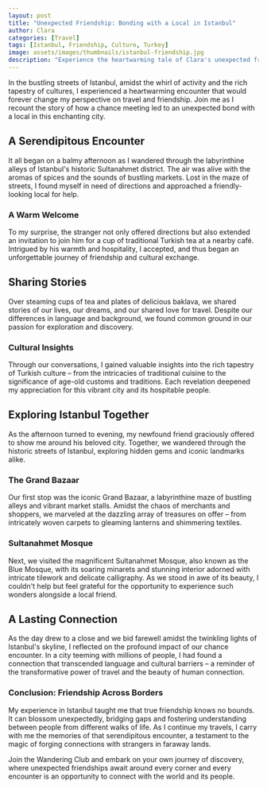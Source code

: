 ```yaml
---
layout: post
title: "Unexpected Friendship: Bonding with a Local in Istanbul"
author: Clara
categories: [Travel]
tags: [Istanbul, Friendship, Culture, Turkey]
image: assets/images/thumbnails/istanbul-friendship.jpg
description: "Experience the heartwarming tale of Clara's unexpected friendship with a local in the vibrant city of Istanbul."
---
```


In the bustling streets of Istanbul, amidst the whirl of activity and the rich tapestry of cultures, I experienced a heartwarming encounter that would forever change my perspective on travel and friendship. Join me as I recount the story of how a chance meeting led to an unexpected bond with a local in this enchanting city.

## A Serendipitous Encounter

It all began on a balmy afternoon as I wandered through the labyrinthine alleys of Istanbul's historic Sultanahmet district. The air was alive with the aromas of spices and the sounds of bustling markets. Lost in the maze of streets, I found myself in need of directions and approached a friendly-looking local for help.

### A Warm Welcome

To my surprise, the stranger not only offered directions but also extended an invitation to join him for a cup of traditional Turkish tea at a nearby café. Intrigued by his warmth and hospitality, I accepted, and thus began an unforgettable journey of friendship and cultural exchange.

## Sharing Stories

Over steaming cups of tea and plates of delicious baklava, we shared stories of our lives, our dreams, and our shared love for travel. Despite our differences in language and background, we found common ground in our passion for exploration and discovery.

### Cultural Insights

Through our conversations, I gained valuable insights into the rich tapestry of Turkish culture – from the intricacies of traditional cuisine to the significance of age-old customs and traditions. Each revelation deepened my appreciation for this vibrant city and its hospitable people.

## Exploring Istanbul Together

As the afternoon turned to evening, my newfound friend graciously offered to show me around his beloved city. Together, we wandered through the historic streets of Istanbul, exploring hidden gems and iconic landmarks alike.

### The Grand Bazaar

Our first stop was the iconic Grand Bazaar, a labyrinthine maze of bustling alleys and vibrant market stalls. Amidst the chaos of merchants and shoppers, we marveled at the dazzling array of treasures on offer – from intricately woven carpets to gleaming lanterns and shimmering textiles.

### Sultanahmet Mosque

Next, we visited the magnificent Sultanahmet Mosque, also known as the Blue Mosque, with its soaring minarets and stunning interior adorned with intricate tilework and delicate calligraphy. As we stood in awe of its beauty, I couldn't help but feel grateful for the opportunity to experience such wonders alongside a local friend.

## A Lasting Connection

As the day drew to a close and we bid farewell amidst the twinkling lights of Istanbul's skyline, I reflected on the profound impact of our chance encounter. In a city teeming with millions of people, I had found a connection that transcended language and cultural barriers – a reminder of the transformative power of travel and the beauty of human connection.

### Conclusion: Friendship Across Borders

My experience in Istanbul taught me that true friendship knows no bounds. It can blossom unexpectedly, bridging gaps and fostering understanding between people from different walks of life. As I continue my travels, I carry with me the memories of that serendipitous encounter, a testament to the magic of forging connections with strangers in faraway lands.

Join the Wandering Club and embark on your own journey of discovery, where unexpected friendships await around every corner and every encounter is an opportunity to connect with the world and its people.
